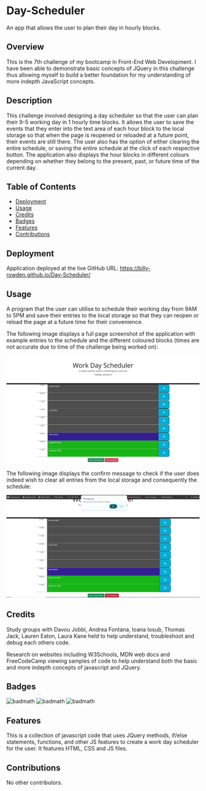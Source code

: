 # Day-Scheduler
An app that allows the user to plan their day in hourly blocks. 
## Overview
 This is the 7th challenge of my bootcamp in Front-End Web Development. I have been able to demonstrate basic concepts of JQuery in this challenge thus allowing myself to build a better foundation for my understanding of more indepth JavaScript concepts.

## Description
This challenge involved designing a day scheduler so that the user can plan their 9-5 working day in 1 hourly time blocks. It allows the user to save the events that they enter into the text area of each hour block to the local storage so that when the page is reopened or reloaded at a future point, their events are still there. The user also has the option of either clearing the entire schedule, or saving the entire schedule at the click of each respective button. The application also displays the hour blocks in different colours depending on whether they belong to the present, past, or future time of the current day. 
## Table of Contents

* [Deployment](#Deployment)
* [Usage](#Usage)
* [Credits](#Credits)
* [Badges](#Badges)
* [Features](#Features)
* [Contributions](#Contributions)

## Deployment

Application deployed at the live GitHub URL: https://billy-rowden.github.io/Day-Scheduler/

## Usage 

A program that the user can utilise to schedule their working day from 9AM to 5PM and save their entries to the local storage so that they can reopen or reload the page at a future time for their convenience.

The following image displays a full page screenshot of the application with example entries to the schedule and the different coloured blocks (times are not accurate due to time of the challenge being worked on):

![Alt text](/assets/images/scheduler-screenshotFull.png)

The following image displays the confirm message to check if the user does indeed wish to clear all entries from the local storage and consequently the schedule:

![Alt text](/assets/images/confirm-message-screenshot.png)

## Credits

Study groups with Davou Jobbi, Andrea Fontana, Ioana Iosub, Thomas Jack, Lauren Eaton, Laura Kane held to help understand, troubleshoot and debug each others code.

Research on websites including W3Schools, MDN web docs and FreeCodeCamp viewing samples of code to help understand both the basic and more indepth concepts of javascript and JQuery.

## Badges

![badmath](https://img.shields.io/badge/Javascript-40.8-blue)
![badmath](https://img.shields.io/badge/HTML-44.4-orange)
![badmath](https://img.shields.io/badge/CSS-14.8-purple)

## Features

This is a collection of javascript code that uses JQuery methods, if/else statements, functions, and other JS features to create a work day scheduler for the user. It features HTML, CSS and JS files. 

## Contributions

No other contributors.